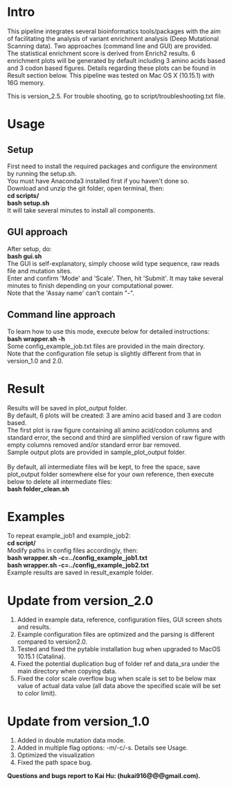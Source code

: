 # Intro
This pipeline integrates several bioinformatics tools/packages with the aim of facilitating the analysis of variant enrichment analysis (Deep Mutational Scanning data). Two approaches (command line and GUI) are provided. <br>
The statistical enrichment score is derived from Enrich2 results. 6 enrichment plots will be generated by default including 3 amino acids based and 3 codon based figures. Details regarding these plots can be found in Result section below.
This pipeline was tested on Mac OS X (10.15.1) with 16G memory.

This is version_2.5.
For trouble shooting, go to script/troubleshooting.txt file.

# Usage
## Setup
First need to install the required packages and configure the environment by running the setup.sh. <br>
You must have Anaconda3 installed first if you haven't done so. <br>
Download and unzip the git folder, open terminal, then: <br>
**cd scripts/** <br>
**bash setup.sh** <br>
It will take several minutes to install all components. <br>

## GUI approach
After setup, do: <br>
**bash gui.sh** <br>
The GUI is self-explanatory, simply choose wild type sequence, raw reads file and mutation sites. <br>
Enter and confirm 'Mode' and 'Scale'. Then, hit 'Submit'. It may take several minutes to finish depending on your computational power. <br>
Note that the 'Assay name' can't contain "-". <br>

## Command line approach
To learn how to use this mode, execute below for detailed instructions: <br>
**bash wrapper.sh -h** <br>
Some config_example_job.txt files are provided in the main directory. <br>
Note that the configuration file setup is slightly different from that in version_1.0 and 2.0. <br>

# Result
Results will be saved in plot_output folder. <br>
By default, 6 plots will be created: 3 are amino acid based and 3 are codon based. <br>
The first plot is raw figure containing all amino acid/codon columns and standard error, the second and third are simplified version of raw figure with empty columns removed and/or standard error bar removed. <br>
Sample output plots are provided in sample_plot_output folder. <br><br>
By default, all intermediate files will be kept, to free the space, save plot_output folder somewhere else for your own reference, then execute below to delete all intermediate files: <br>
**bash folder_clean.sh** <br>

# Examples
To repeat example_job1 and example_job2: <br>
**cd script/** <br>
Modify paths in config files accordingly, then: <br>
**bash wrapper.sh -c=../config_example_job1.txt** <br>
**bash wrapper.sh -c=../config_example_job2.txt** <br>
Example results are saved in result_example folder. <br>


# Update from version_2.0
1. Added in example data, reference, configuration files, GUI screen shots and results. <br>
2. Example configuration files are optimized and the parsing is different compared to version2.0. <br>
3. Tested and fixed the pytable installation bug when upgraded to MacOS 10.15.1 (Catalina). <br>
4. Fixed the potential duplication bug of folder ref and data_sra under the main directory when copying data. <br>
5. Fixed the color scale overflow bug when scale is set to be below max value of actual data value (all data above the specified scale will be set to color limit). <br>

# Update from version_1.0
1. Added in double mutation data mode. <br>
2. Added in multiple flag options: -m/-c/-s. Details see Usage. <br>
3. Optimized the visualization <br>
4. Fixed the path space bug. <br>


**Questions and bugs report to Kai Hu: (hukai916@@@gmail.com).** <br>
